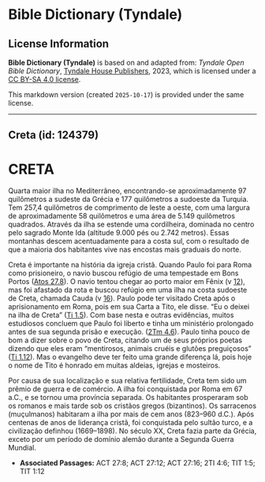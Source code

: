 # Bible Dictionary (Tyndale)

## License Information

**Bible Dictionary (Tyndale)** is based on and adapted from: _Tyndale Open Bible Dictionary_, [Tyndale House Publishers](https://tyndaleopenresources.com/), 2023, which is licensed under a [CC BY-SA 4.0 license](https://creativecommons.org/licenses/by-sa/4.0/legalcode.en).

This markdown version (created `2025-10-17`) is provided under the same license.



--------------------------------

## Creta (id: 124379)

CRETA
=====

Quarta maior ilha no Mediterrâneo, encontrando\-se aproximadamente 97 quilômetros a sudeste da Grécia e 177 quilômetros a sudoeste da Turquia. Tem 257,4 quilômetros de comprimento de leste a oeste, com uma largura de aproximadamente 58 quilômetros e uma área de 5\.149 quilômetros quadrados. Através da ilha se estende uma cordilheira, dominada no centro pelo sagrado Monte Ida (altitude 9\.000 pés ou 2\.742 metros). Essas montanhas descem acentuadamente para a costa sul, com o resultado de que a maioria dos habitantes vive nas encostas mais graduais do norte.

Creta é importante na história da igreja cristã. Quando Paulo foi para Roma como prisioneiro, o navio buscou refúgio de uma tempestade em Bons Portos ([Atos 27\.8](https://ref.ly/Acts27:8)). O navio tentou chegar ao porto maior em Fênix (v [12](https://ref.ly/Acts27:12)), mas foi afastado da rota e buscou refúgio em uma ilha na costa sudoeste de Creta, chamada Cauda (v [16](https://ref.ly/Acts27:16)). Paulo pode ter visitado Creta após o aprisionamento em Roma, pois em sua Carta a Tito, ele disse. “Eu o deixei na ilha de Creta” ([Ti 1\.5](https://ref.ly/Titus1:5)). Com base nesta e outras evidências, muitos estudiosos concluem que Paulo foi liberto e tinha um ministério prolongado antes de sua segunda prisão e execução. ([2Tm 4\.6](https://ref.ly/2Tim4:6)). Paulo tinha pouco de bom a dizer sobre o povo de Creta, citando um de seus próprios poetas dizendo que eles eram “mentirosos, animais cruéis e glutões preguiçosos” ([Ti 1\.12](https://ref.ly/Titus1:12)). Mas o evangelho deve ter feito uma grande diferença lá, pois hoje o nome de Tito é honrado em muitas aldeias, igrejas e mosteiros.

Por causa de sua localização e sua relativa fertilidade, Creta tem sido um prêmio de guerra e de comércio. A ilha foi conquistada por Roma em 67 a.C., e se tornou uma província separada. Os habitantes prosperaram sob os romanos e mais tarde sob os cristãos gregos (bizantinos). Os sarracenos (muçulmanos) habitaram a ilha por mais de cem anos (823–960 d.C.). Após centenas de anos de liderança cristã, foi conquistada pelo sultão turco, e a civilização definhou (1669–1898\). No século XX, Creta fazia parte da Grécia, exceto por um período de domínio alemão durante a Segunda Guerra Mundial.

* **Associated Passages:** ACT 27:8; ACT 27:12; ACT 27:16; 2TI 4:6; TIT 1:5; TIT 1:12

